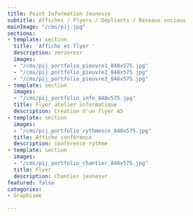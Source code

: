 ```yaml
---
title: Point Information Jeunesse
subtitle: Affiches / Flyers / Dépliants / Réseaux sociaux
mainImage: "/cms/pij.jpg"
sections:
- template: section
  title: 'Affiche et flyer '
  description: zerzerezr
  images:
  - "/cms/pij_portfolio_pieuvre1_848x575.jpg"
  - "/cms/pij_portfolio_pieuvre2_848x575.jpg"
  - "/cms/pij_portfolio_pieuvre3_848x575.jpg"
- template: section
  images:
  - "/cms/pij_portfolio_info_848x575.jpg"
  title: Flyer atelier informatique
  description: Création d'un flyer A5
- template: section
  images:
  - "/cms/pij_portfolio_rythmesco_848x575.jpg"
  title: Affiche conférence
  description: conférence rythme
- template: section
  images:
  - "/cms/pij_portfolio_chantier_848x575.jpg"
  title: Flyer
  description: Chantier jeunesvr
featured: false
categories:
- Graphisme

---
```

